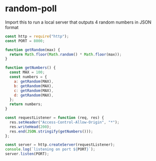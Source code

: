 # random-poll

Import this to run a local server that outputs 4 random numbers in JSON format

```js
const http = require("http");
const PORT = 8000;

function getRandom(max) {
  return Math.floor(Math.random() * Math.floor(max));
}

function getNumbers() {
  const MAX = 100;
  const numbers = {
    a: getRandom(MAX),
    b: getRandom(MAX),
    c: getRandom(MAX),
    d: getRandom(MAX),
  };
  return numbers;
}

const requestListener = function (req, res) {
  res.setHeader("Access-Control-Allow-Origin", "*");
  res.writeHead(200);
  res.end(JSON.stringify(getNumbers()));
};

const server = http.createServer(requestListener);
console.log(`listening on port ${PORT}`);
server.listen(PORT);
```
